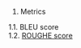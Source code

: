 1. Metrics

1.1. <a href="https://docs.google.com/document/d/1lKH2x3n77tTvh3Jfe6sV-VisUQZ68Q0YaD3WQSW13kk/edit?usp=sharing" style="text-decoration: none; color: inherit;" target="_blank"> BLEU score </a> <br>
1.2. [ROUGHE score](https://docs.google.com/document/d/1xUQj_GsOtHkqW8wq5NAYLoqvkfCqhXfFGsAqX9ZEsag/edit?usp=sharing)
